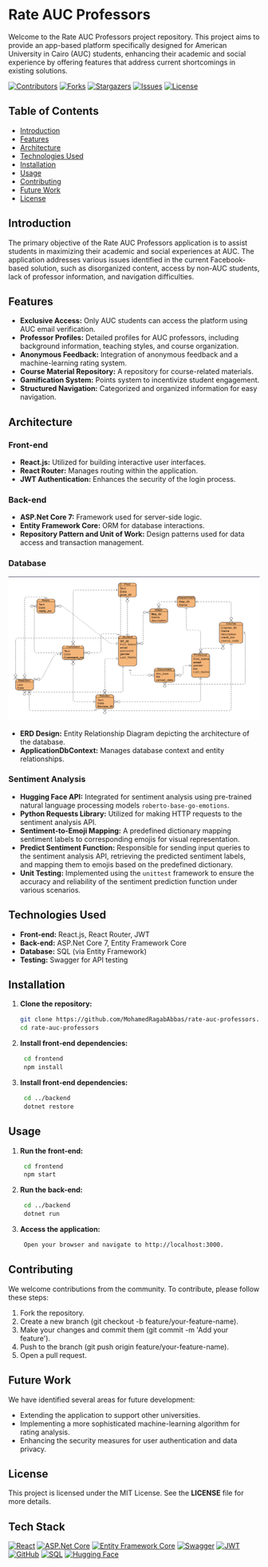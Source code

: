 # Rate AUC Professors

Welcome to the Rate AUC Professors project repository. This project aims to provide an app-based platform specifically designed for American University in Cairo (AUC) students, enhancing their academic and social experience by offering features that address current shortcomings in existing solutions.

<!-- PROJECT SHIELDS -->
[![Contributors][contributors-shield]][contributors-url]
[![Forks][forks-shield]][forks-url]
[![Stargazers][stars-shield]][stars-url]
[![Issues][issues-shield]][issues-url]
[![License][license-shield]][license-url]


## Table of Contents

- [Introduction](#introduction)
- [Features](#features)
- [Architecture](#architecture)
- [Technologies Used](#technologies-used)
- [Installation](#installation)
- [Usage](#usage)
- [Contributing](#contributing)
- [Future Work](#future-work)
- [License](#license)

## Introduction

The primary objective of the Rate AUC Professors application is to assist students in maximizing their academic and social experiences at AUC. The application addresses various issues identified in the current Facebook-based solution, such as disorganized content, access by non-AUC students, lack of professor information, and navigation difficulties. 

## Features

- **Exclusive Access:** Only AUC students can access the platform using AUC email verification.
- **Professor Profiles:** Detailed profiles for AUC professors, including background information, teaching styles, and course organization.
- **Anonymous Feedback:** Integration of anonymous feedback and a machine-learning rating system.
- **Course Material Repository:** A repository for course-related materials.
- **Gamification System:** Points system to incentivize student engagement.
- **Structured Navigation:** Categorized and organized information for easy navigation.

## Architecture

### Front-end
- **React.js:** Utilized for building interactive user interfaces.
- **React Router:** Manages routing within the application.
- **JWT Authentication:** Enhances the security of the login process.

### Back-end
- **ASP.Net Core 7:** Framework used for server-side logic.
- **Entity Framework Core:** ORM for database interactions.
- **Repository Pattern and Unit of Work:** Design patterns used for data access and transaction management.

### Database

![ERD Diagram](images/erd-diagram.png)

- **ERD Design:** Entity Relationship Diagram depicting the architecture of the database.
- **ApplicationDbContext:** Manages database context and entity relationships.

### Sentiment Analysis

- **Hugging Face API:** Integrated for sentiment analysis using pre-trained natural language processing models `roberto-base-go-emotions`.
- **Python Requests Library:** Utilized for making HTTP requests to the sentiment analysis API.
- **Sentiment-to-Emoji Mapping:** A predefined dictionary mapping sentiment labels to corresponding emojis for visual representation.
- **Predict Sentiment Function:** Responsible for sending input queries to the sentiment analysis API, retrieving the predicted sentiment labels, and mapping them to emojis based on the predefined dictionary.
- **Unit Testing:** Implemented using the `unittest` framework to ensure the accuracy and reliability of the sentiment prediction function under various scenarios.


## Technologies Used

- **Front-end:** React.js, React Router, JWT
- **Back-end:** ASP.Net Core 7, Entity Framework Core
- **Database:** SQL (via Entity Framework)
- **Testing:** Swagger for API testing

## Installation

1. **Clone the repository:**
   ```bash
   git clone https://github.com/MohamedRagabAbbas/rate-auc-professors.git
   cd rate-auc-professors
2. **Install front-end dependencies:**
   ```bash
    cd frontend
    npm install
3. **Install front-end dependencies:**
   ```bash
    cd ../backend
    dotnet restore
## Usage
1. **Run the front-end:**
   ```bash
    cd frontend
    npm start
2. **Run the back-end:**
   ```bash
    cd ../backend
    dotnet run
3. **Access the application:**
   ```bash
    Open your browser and navigate to http://localhost:3000.

## Contributing
We welcome contributions from the community. To contribute, please follow these steps:
1. Fork the repository.
2. Create a new branch (git checkout -b feature/your-feature-name).
3. Make your changes and commit them (git commit -m 'Add your feature').
4. Push to the branch (git push origin feature/your-feature-name).
5. Open a pull request.

## Future Work
We have identified several areas for future development:
* Extending the application to support other universities.
* Implementing a more sophisticated machine-learning algorithm for rating analysis.
* Enhancing the security measures for user authentication and data privacy.

## License
This project is licensed under the MIT License. See the **LICENSE** file for more details.

## Tech Stack
[![React](https://img.shields.io/badge/Frontend-React-blue.svg)](https://reactjs.org/)
[![ASP.Net Core](https://img.shields.io/badge/Backend-ASP.Net%20Core-512BD4.svg)](https://dotnet.microsoft.com/apps/aspnet)
[![Entity Framework Core](https://img.shields.io/badge/ORM-Entity%20Framework%20Core-512BD4.svg)](https://docs.microsoft.com/en-us/ef/core/)
[![Swagger](https://img.shields.io/badge/Testing-Swagger-brightgreen.svg)](https://swagger.io/)
[![JWT](https://img.shields.io/badge/Security-JWT-orange.svg)](https://jwt.io/)
[![GitHub](https://img.shields.io/badge/Version%20Control-GitHub-black.svg)](https://github.com/)
[![SQL](https://img.shields.io/badge/Database-SQL-336791.svg)](https://www.microsoft.com/en-us/sql-server)
[![Hugging Face](https://img.shields.io/badge/NLP-Hugging%20Face-yellow.svg)](https://huggingface.co/)


<!-- MARKDOWN LINKS & IMAGES -->
[contributors-shield]: https://img.shields.io/github/contributors/MohamedRagabAbbas/Rate-AUC-Professors.svg?style=for-the-badge
[contributors-url]: https://github.com/MohamedRagabAbbas/Rate-AUC-Professors/graphs/contributors
[forks-shield]: https://img.shields.io/github/forks/MohamedRagabAbbas/Rate-AUC-Professors.svg?style=for-the-badge
[forks-url]: https://github.com/MohamedRagabAbbas/Rate-AUC-Professors/network/members
[stars-shield]: https://img.shields.io/github/stars/MohamedRagabAbbas/Rate-AUC-Professors.svg?style=for-the-badge
[stars-url]: https://github.com/MohamedRagabAbbas/Rate-AUC-Professors/stargazers
[issues-shield]: https://img.shields.io/github/issues/MohamedRagabAbbas/Rate-AUC-Professors.svg?style=for-the-badge
[issues-url]: https://github.com/MohamedRagabAbbas/Rate-AUC-Professors/issues
[license-shield]: https://img.shields.io/github/license/MohamedRagabAbbas/Rate-AUC-Professors.svg?style=for-the-badge
[license-url]: https://github.com/MohamedRagabAbbas/Rate-AUC-Professors/blob/main/LICENSE


